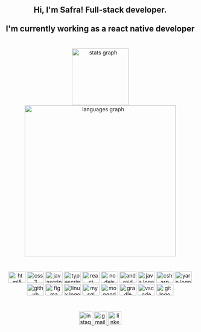 <h2 align="center">Hi, I'm Safra! Full-stack developer.<br><br>I'm currently working as a react native developer</h2>

###

<br clear="both">

<div align="center">
  <img src="https://github-readme-stats.vercel.app/api?hide_title=false&hide_rank=false&show_icons=true&include_all_commits=true&count_private=true&disable_animations=false&theme=tokyonight&locale=en&hide_border=false&custom_title=My Stats!&username=safrapc" height="150" alt="stats graph"  />
  <img src="https://github-readme-stats.vercel.app/api/top-langs?locale=en&hide_title=false&layout=default &card_width=320&langs_count=8&theme=dracula&hide_border=false&custom_title=Most used languages!&username=safrapc" height="400" alt="languages graph"  />
</div>

###

<br clear="both">

<div align="center">
  <img src="https://cdn.jsdelivr.net/gh/devicons/devicon/icons/html5/html5-original.svg" height="30" width="45" alt="html5 logo"  />
  <img src="https://cdn.jsdelivr.net/gh/devicons/devicon/icons/css3/css3-original.svg" height="30" width="45" alt="css3 logo"  />
  <img src="https://cdn.jsdelivr.net/gh/devicons/devicon/icons/javascript/javascript-original.svg" height="30" width="45" alt="javascript logo"  />
  <img src="https://cdn.jsdelivr.net/gh/devicons/devicon/icons/typescript/typescript-original.svg" height="30" width="45" alt="typescript logo"  />
  <img src="https://cdn.jsdelivr.net/gh/devicons/devicon/icons/react/react-original.svg" height="30" width="45" alt="react logo"  />
  <img src="https://cdn.jsdelivr.net/gh/devicons/devicon/icons/nodejs/nodejs-original.svg" height="30" width="45" alt="nodejs logo"  />
  <img src="https://cdn.jsdelivr.net/gh/devicons/devicon/icons/android/android-original.svg" height="30" width="45" alt="android logo"  />
  <img src="https://cdn.jsdelivr.net/gh/devicons/devicon/icons/java/java-original.svg" height="30" width="45" alt="java logo"  />
  <img src="https://cdn.jsdelivr.net/gh/devicons/devicon/icons/csharp/csharp-original.svg" height="30" width="45" alt="csharp logo"  />
  <img src="https://cdn.jsdelivr.net/gh/devicons/devicon/icons/yarn/yarn-original.svg" height="30" width="45" alt="yarn logo"  />
  <img src="https://cdn.jsdelivr.net/gh/devicons/devicon/icons/github/github-original.svg" height="30" width="45" alt="github logo"  />
  <img src="https://cdn.jsdelivr.net/gh/devicons/devicon/icons/figma/figma-original.svg" height="30" width="45" alt="figma logo"  />
  <img src="https://cdn.jsdelivr.net/gh/devicons/devicon/icons/linux/linux-original.svg" height="30" width="45" alt="linux logo"  />
  <img src="https://cdn.jsdelivr.net/gh/devicons/devicon/icons/mysql/mysql-original.svg" height="30" width="45" alt="mysql logo"  />
  <img src="https://cdn.jsdelivr.net/gh/devicons/devicon/icons/mongodb/mongodb-original.svg" height="30" width="45" alt="mongodb logo"  />
  <img src="https://cdn.jsdelivr.net/gh/devicons/devicon/icons/gradle/gradle-plain.svg" height="30" width="45" alt="gradle logo"  />
  <img src="https://cdn.jsdelivr.net/gh/devicons/devicon/icons/vscode/vscode-original.svg" height="30" width="45" alt="vscode logo"  />
  <img src="https://cdn.jsdelivr.net/gh/devicons/devicon/icons/git/git-original.svg" height="30" width="45" alt="git logo"  />
</div>

###

<br clear="both">

<div align="center">
  <a href="https://www.instagram.com/leandro.safra/" target="_blank">
    <img src="https://img.shields.io/static/v1?message=Instagram&logo=instagram&label=&color=E4405F&logoColor=white&labelColor=&style=for-the-badge" height="35" alt="instagram logo"  />
  </a>
  <a href="mailto:leandrosafra.jconectada@gmail.com" target="_blank">
    <img src="https://img.shields.io/static/v1?message=Gmail&logo=gmail&label=&color=D14836&logoColor=white&labelColor=&style=for-the-badge" height="35" alt="gmail logo"  />
  </a>
  <a href="https://br.linkedin.com/in/leandrosz134" target="_blank">
    <img src="https://img.shields.io/static/v1?message=LinkedIn&logo=linkedin&label=&color=0077B5&logoColor=white&labelColor=&style=for-the-badge" height="35" alt="linkedin logo"  />
  </a>
</div>
